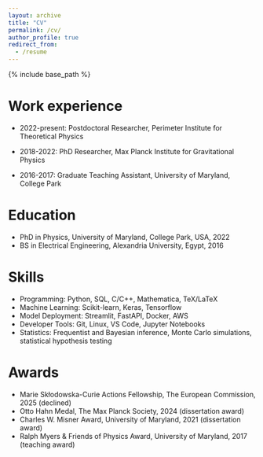 ```yaml
---
layout: archive
title: "CV"
permalink: /cv/
author_profile: true
redirect_from:
  - /resume
---
```


{% include base_path %}

Work experience
======
* 2022-present: Postdoctoral Researcher, Perimeter Institute for Theoretical Physics

* 2018-2022: PhD Researcher, Max Planck Institute for Gravitational Physics 

* 2016-2017: Graduate Teaching Assistant, University of Maryland, College Park

Education
======
* PhD in Physics, University of Maryland, College Park, USA, 2022
* BS in Electrical Engineering, Alexandria University, Egypt, 2016
  
Skills
======
* Programming: Python, SQL, C/C++, Mathematica, TeX/LaTeX
* Machine Learning: Scikit-learn, Keras, Tensorflow
* Model Deployment: Streamlit, FastAPI, Docker, AWS
* Developer Tools: Git, Linux, VS Code, Jupyter Notebooks
* Statistics: Frequentist and Bayesian inference, Monte Carlo simulations, statistical hypothesis testing

Awards
======
* Marie Skłodowska-Curie Actions Fellowship, The European Commission, 2025 (declined)
* Otto Hahn Medal, The Max Planck Society, 2024 (dissertation award)
* Charles W. Misner Award, University of Maryland, 2021 (dissertation award)
* Ralph Myers & Friends of Physics Award, University of Maryland, 2017 (teaching award)

